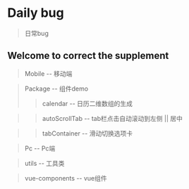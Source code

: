 # Daily bug

> 日常bug

## Welcome to correct the supplement

> Mobile -- 移动端

> Package -- 组件demo  
>> calendar -- 日历二维数组的生成

>> autoScrollTab -- tab栏点击自动滚动到左侧 || 居中

>> tabContainer -- 滑动切换选项卡

> Pc -- Pc端

> utils -- 工具类

> vue-components -- vue组件
